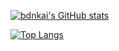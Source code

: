
[![bdnkai's GitHub stats](https://github-readme-stats.vercel.app/api?username=bdnkai&show_icons=true&hide=contribs,issues&theme=dracula)](https://github.com/bdnkai/github-readme-stats)

[![Top Langs](https://github-readme-stats.vercel.app/api/top-langs/?username=bdnkai&layout=compact)](https://github.com/bdnkai/github-readme-stats)



<!--
**bdnkai/bdnkai** is a ✨ _special_ ✨ repository because its `README.md` (this file) appears on your GitHub profile.

Here are some ideas to get you started:

- 🔭 I’m currently working on ...
- 🌱 I’m currently learning ...
- 👯 I’m looking to collaborate on ...
- 🤔 I’m looking for help with ...
- 💬 Ask me about ...
- 📫 How to reach me: ...
- 😄 Pronouns: ...
- ⚡ Fun fact: ...
-->
